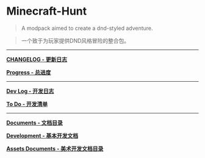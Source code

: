 # Minecraft-Hunt

> A modpack aimed to create a dnd-styled adventure.

> 一个致于为玩家提供DND风格冒险的整合包。

---
[**CHANGELOG - 更新日志**](https://github.com/M1hono/Minecraft-Hunt/blob/main/ReleaseChangeLog.md)

[**Progress - 总进度**](https://github.com/M1hono/Minecraft-Hunt/blob/main/Progress.md)

---
[**Dev Log - 开发日志**](https://github.com/M1hono/Minecraft-Hunt/blob/main/CHANGELOG.md)

[**To Do - 开发清单**](https://github.com/M1hono/Minecraft-Hunt/blob/main/DevDocuments.md)

---
[**Documents - 文档目录**](https://github.com/M1hono/Minecraft-Hunt/tree/main/kubejs/documents)

[**Development - 基本开发文档**](https://github.com/M1hono/Minecraft-Hunt/tree/main/kubejs/documents/development/README.md)

[**Assets Documents - 美术开发文档目录**](https://github.com/M1hono/Minecraft-Hunt/tree/main/kubejs/documents/assets)